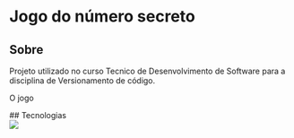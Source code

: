 <h1>Jogo do número secreto</h1>

<h2> Sobre</h2>
<p>Projeto utilizado no curso Tecnico de Desenvolvimento de Software para a disciplina de Versionamento de código.</p>
<p>O jogo </p>
## Tecnologias
<div>
  <img src="https://img.shields.io/badge/HTML-239120?style=for-the-badge&logo=html5&logoColor=white"&gt;
  <img src="https://img.shields.io/badge/CSS-239120?&style=for-the-badge&logo=css3&logoColor=white"&gt;
  <img src="https://img.shields.io/badge/JavaScript-F7DF1E?style=for-the-badge&logo=javascript&logoColor=black"&gt;
</div>

